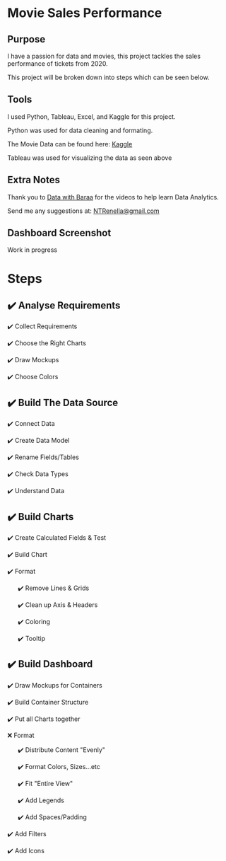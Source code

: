 # Movie Sales Performance
## Purpose
I have a passion for data and movies, this project tackles the sales performance of tickets from 2020.

This project will be broken down into steps which can be seen below.

## Tools
I used Python, Tableau, Excel, and Kaggle for this project.

Python was used for data cleaning and formating.

The Movie Data can be found here: [Kaggle](https://www.kaggle.com/datasets/asaniczka/tmdb-movies-dataset-2023-930k-movies)

Tableau was used for visualizing the data as seen above

## Extra Notes

Thank you to [Data with Baraa](https://www.youtube.com/@DataWithBaraa) for the videos to help learn Data Analytics. 

Send me any suggestions at: NTRenella@gmail.com

## Dashboard Screenshot

Work in progress

# Steps
## :heavy_check_mark: Analyse Requirements

:heavy_check_mark: Collect Requirements

:heavy_check_mark: Choose the Right Charts

:heavy_check_mark: Draw Mockups

:heavy_check_mark: Choose Colors

## :heavy_check_mark: Build The Data Source

:heavy_check_mark: Connect Data

:heavy_check_mark: Create Data Model

:heavy_check_mark: Rename Fields/Tables

:heavy_check_mark: Check Data Types

:heavy_check_mark: Understand Data

## :heavy_check_mark: Build Charts

:heavy_check_mark: Create Calculated Fields & Test

:heavy_check_mark: Build Chart

:heavy_check_mark: Format

&nbsp; &nbsp; &nbsp; :heavy_check_mark: Remove Lines & Grids

&nbsp; &nbsp; &nbsp; :heavy_check_mark: Clean up Axis & Headers

&nbsp; &nbsp; &nbsp; :heavy_check_mark: Coloring

&nbsp; &nbsp; &nbsp; :heavy_check_mark: Tooltip

## :heavy_check_mark: Build Dashboard

:heavy_check_mark: Draw Mockups for Containers

:heavy_check_mark: Build Container Structure

:heavy_check_mark: Put all Charts together

:x: Format

&nbsp; &nbsp; &nbsp; :heavy_check_mark: Distribute Content "Evenly"

&nbsp; &nbsp; &nbsp; :heavy_check_mark: Format Colors, Sizes...etc

&nbsp; &nbsp; &nbsp; :heavy_check_mark: Fit "Entire View"

&nbsp; &nbsp; &nbsp; :heavy_check_mark: Add Legends

&nbsp; &nbsp; &nbsp; :heavy_check_mark: Add Spaces/Padding

:heavy_check_mark: Add Filters

:heavy_check_mark: Add Icons
